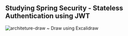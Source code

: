 ## Studying Spring Security - Stateless Authentication using JWT
![architeture-draw](https://github.com/user-attachments/assets/fe8a9fb4-e5d1-4000-aebc-a2a47e5a9caf)
~ Draw using Excalidraw
